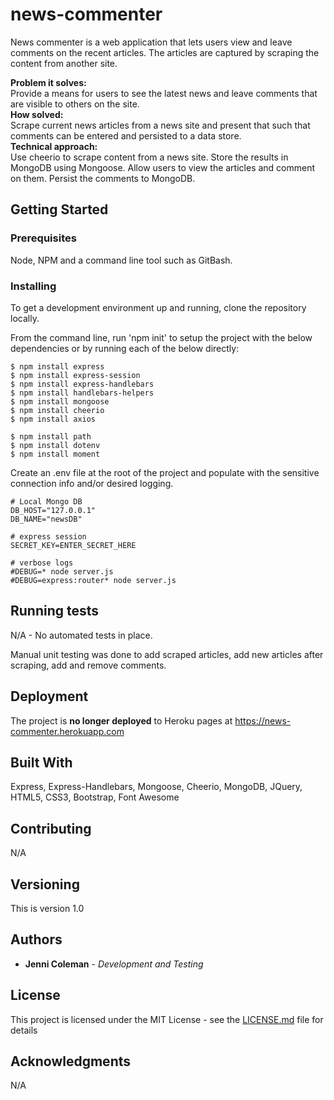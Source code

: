 # news-commenter

News commenter is a web application that lets users view and leave comments on the recent articles. The articles are captured by scraping the content from another site.

**Problem it solves:** \
Provide a means for users to see the latest news and leave comments that are visible to others on the site. \
**How solved:** \
Scrape current news articles from a news site and present that such that comments can be entered and persisted to a data store. \
**Technical approach:** \
Use cheerio to scrape content from a news site. Store the results in MongoDB using Mongoose. Allow users to view the articles and comment on them. Persist the comments to MongoDB.

## Getting Started

### Prerequisites

Node, NPM and a command line tool such as GitBash.

### Installing

To get a development environment up and running, clone the repository locally.

From the command line, run 'npm init' to setup the project with the below dependencies or by running each of the below directly:

```
$ npm install express
$ npm install express-session
$ npm install express-handlebars
$ npm install handlebars-helpers
$ npm install mongoose
$ npm install cheerio
$ npm install axios

$ npm install path
$ npm install dotenv
$ npm install moment
```

Create an .env file at the root of the project and populate with the sensitive connection info and/or desired logging.

```
# Local Mongo DB
DB_HOST="127.0.0.1"
DB_NAME="newsDB"

# express session
SECRET_KEY=ENTER_SECRET_HERE

# verbose logs
#DEBUG=* node server.js
#DEBUG=express:router* node server.js

```

## Running tests

N/A - No automated tests in place.

Manual unit testing was done to add scraped articles, add new articles after scraping, add and remove comments.

## Deployment

The project is **no longer deployed** to Heroku pages at https://news-commenter.herokuapp.com

## Built With

Express, Express-Handlebars, Mongoose, Cheerio, MongoDB, JQuery, HTML5, CSS3, Bootstrap, Font Awesome

## Contributing

N/A

## Versioning

This is version 1.0

## Authors

- **Jenni Coleman** - _Development and Testing_

## License

This project is licensed under the MIT License - see the [LICENSE.md](LICENSE.md) file for details

## Acknowledgments

N/A
